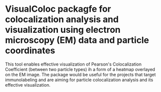 # VisualColoc packagfe for colocalization analysis and visualization using electron microscopy (EM) data and particle coordinates
This tool enables effective visualization of Pearson's Colocalization Coefficient (between two particle types) ih a form of a heatmap overlayed on the EM image. The package would be useful for the projects that target immunolabeling and are aiming for particle colocalization analysis and its effective visualization. 
